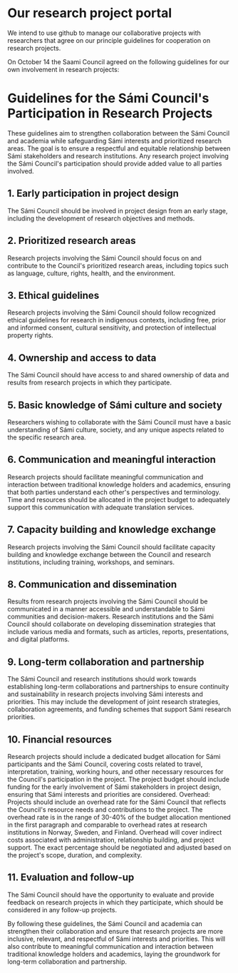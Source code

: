 # Our research project portal
We intend to use github to manage our collaborative projects with researchers that agree on our principle guidelines for cooperation on research projects.

On October 14 the Saami Council agreed on the following guidelines for our own involvement in research projects:

# Guidelines for the Sámi Council's Participation in Research Projects
These guidelines aim to strengthen collaboration between the Sámi Council and academia while safeguarding Sámi interests and prioritized research areas. The goal is to ensure a respectful and equitable relationship between Sámi stakeholders and research institutions. Any research project involving the Sámi Council's participation should provide added value to all parties involved.
## 1.	Early participation in project design
The Sámi Council should be involved in project design from an early stage, including the development of research objectives and methods.
## 2. Prioritized research areas
Research projects involving the Sámi Council should focus on and contribute to the Council's prioritized research areas, including topics such as language, culture, rights, health, and the environment. 
## 3. Ethical guidelines 
Research projects involving the Sámi Council should follow recognized ethical guidelines for research in indigenous contexts, including free, prior and informed consent, cultural sensitivity, and protection of intellectual property rights. 
## 4. Ownership and access to data
The Sámi Council should have access to and shared ownership of data and results from research projects in which they participate.
## 5. Basic knowledge of Sámi culture and society 
Researchers wishing to collaborate with the Sámi Council must have a basic understanding of Sámi culture, society, and any unique aspects related to the specific research area. 
## 6. Communication and meaningful interaction
Research projects should facilitate meaningful communication and interaction between traditional knowledge holders and academics, ensuring that both parties understand each other's perspectives and terminology. 
Time and resources should be allocated in the project budget to adequately support this communication with adequate translation services.
## 7. Capacity building and knowledge exchange
Research projects involving the Sámi Council should facilitate capacity building and knowledge exchange between the Council and research institutions, including training, workshops, and seminars. 
## 8. Communication and dissemination
Results from research projects involving the Sámi Council should be communicated in a manner accessible and understandable to Sámi communities and decision-makers. 
Research institutions and the Sámi Council should collaborate on developing dissemination strategies that include various media and formats, such as articles, reports, presentations, and digital platforms.
## 9. Long-term collaboration and partnership 
The Sámi Council and research institutions should work towards establishing long-term collaborations and partnerships to ensure continuity and sustainability in research projects involving Sámi interests and priorities. 
This may include the development of joint research strategies, collaboration agreements, and funding schemes that support Sámi research priorities.
## 10. Financial resources
Research projects should include a dedicated budget allocation for Sámi participants and the Sámi Council, covering costs related to travel, interpretation, training, working hours, and other necessary resources for the Council's participation in the project. 
The project budget should include funding for the early involvement of Sámi stakeholders in project design, ensuring that Sámi interests and priorities are considered. 
Overhead: Projects should include an overhead rate for the Sámi Council that reflects the Council's resource needs and contributions to the project. The overhead rate is in the range of 30-40% of the budget allocation mentioned in the first paragraph and comparable to overhead rates at research institutions in Norway, Sweden, and Finland. Overhead will cover indirect costs associated with administration, relationship building, and project support. The exact percentage should be negotiated and adjusted based on the project's scope, duration, and complexity.
## 11. Evaluation and follow-up 
The Sámi Council should have the opportunity to evaluate and provide feedback on research projects in which they participate, which should be considered in any follow-up projects.

By following these guidelines, the Sámi Council and academia can strengthen their collaboration and ensure that research projects are more inclusive, relevant, and respectful of Sámi interests and priorities. This will also contribute to meaningful communication and interaction between traditional knowledge holders and academics, laying the groundwork for long-term collaboration and partnership.
